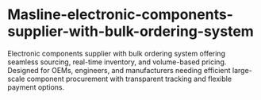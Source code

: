 # Masline-electronic-components-supplier-with-bulk-ordering-system
Electronic components supplier with bulk ordering system offering seamless sourcing, real-time inventory, and volume-based pricing. Designed for OEMs, engineers, and manufacturers needing efficient large-scale component procurement with transparent tracking and flexible payment options.
